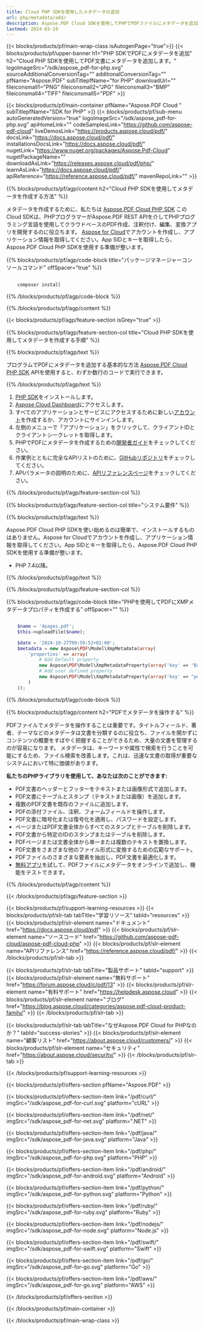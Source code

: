 ```yaml
---
title: Cloud PHP SDKを使用したメタデータの追加
url: php/metadata/add/
description: Aspose.PDF Cloud SDKを使用してPHPでPDFファイルにメタデータを追加します。文書にタグを付けて、インデックス作成や検索を向上させます。
lastmod: 2024-03-19
---
```


{{< blocks/products/pf/main-wrap-class isAutogenPage="true">}}
{{< blocks/products/pf/upper-banner h1="PHP SDKでPDFにメタデータを追加" h2="Cloud PHP SDKを使用してPDF文書にメタデータを追加します。" logoImageSrc="/sdk/aspose_pdf-for-php.svg" sourceAdditionalConversionTag="" additionalConversionTag="" pfName="Aspose.PDF" subTitlepfName="for PHP" downloadUrl="" fileiconsmall1="PNG" fileiconsmall2="JPG" fileiconsmall3="BMP" fileiconsmall4="TIFF" fileiconsmall5="PDF" >}}

{{< blocks/products/pf/main-container pfName="Aspose.PDF Cloud " subTitlepfName="SDK for PHP" >}}
{{< blocks/products/pf/sub-menu autoGeneratedVersion="true" logoImageSrc="/sdk/aspose_pdf-for-php.svg" apiHomeLink="" codeSamplesLink="https://github.com/aspose-pdf-cloud" liveDemosLink="https://products.aspose.cloud/pdf/" docsLink="https://docs.aspose.cloud/pdf/" installationsDocsLink="https://docs.aspose.cloud/pdf/" nugetLink="https://www.nuget.org/packages/Aspose.Pdf-Cloud" nugetPackageName="" downloadAsLink="https://releases.aspose.cloud/pdf/php/" learnAsLink="https://docs.aspose.cloud/pdf/" apiReference="https://reference.aspose.cloud/pdf/" mavenRepoLink="" >}}

{{% blocks/products/pf/agp/content h2="Cloud PHP SDKを使用してメタデータを作成する方法" %}}

メタデータを作成するために、私たちは
[Aspose.PDF Cloud PHP SDK](https://products.aspose.cloud/pdf/php/)
このCloud SDKは、PHPプログラマーがAspose.PDF REST APIを介してPHPプログラミング言語を使用してクラウドベースのPDF作成、注釈付け、編集、変換アプリを開発するのに役立ちます。 [Aspose for Cloud](https://dashboard.aspose.cloud/#/apps)でアカウントを作成し、アプリケーション情報を取得してください。App SIDとキーを取得したら、Aspose.PDF Cloud PHP SDKを使用する準備が整います。

{{% blocks/products/pf/agp/code-block title="パッケージマネージャーコンソールコマンド" offSpacer="true" %}}

```bash
     
    composer install

```

{{% /blocks/products/pf/agp/code-block %}}

{{% /blocks/products/pf/agp/content %}}

{{< blocks/products/pf/agp/feature-section isGrey="true" >}}

{{% blocks/products/pf/agp/feature-section-col title="Cloud PHP SDKを使用してメタデータを作成する手順" %}}

{{% blocks/products/pf/agp/text %}}

プログラムでPDFにメタデータを追加する基本的な方法
[Aspose.PDF Cloud PHP SDK](https://products.aspose.cloud/pdf/php/)
APIを使用すると、わずか数行のコードで実行できます。

{{% /blocks/products/pf/agp/text %}}

1. [PHP SDK](https://pypi.org/project/asposepdfcloud/)をインストールします。
1. [Aspose Cloud Dashboard](https://dashboard.aspose.cloud/)にアクセスします。
1. すべてのアプリケーションとサービスにアクセスするために新しい[アカウント](https://docs.aspose.cloud/display/storagecloud/Creating+and+Managing+Account)を作成するか、アカウントにサインインします。
1. 左側のメニューで「アプリケーション」をクリックして、クライアントIDとクライアントシークレットを取得します。
1. PHPでPDFにメタデータを作成するための[開発者ガイド](https://docs.aspose.cloud/pdf/developer-guide/)をチェックしてください。
1. 作業例とともに完全なAPIリストのために、[GitHubリポジトリ](https://github.com/aspose-pdf-cloud/aspose-pdf-cloud-php)をチェックしてください。
1. APIパラメータの説明のために、[APIリファレンスページ](https://reference.aspose.cloud/pdf/#/Document)をチェックしてください。

{{% /blocks/products/pf/agp/feature-section-col %}}

{{% blocks/products/pf/agp/feature-section-col title="システム要件" %}}

{{% blocks/products/pf/agp/text %}}

Aspose.PDF Cloud PHP SDKを使い始めるのは簡単で、インストールするものはありません。Aspose for Cloudでアカウントを作成し、アプリケーション情報を取得してください。App SIDとキーを取得したら、Aspose.PDF Cloud PHP SDKを使用する準備が整います。

+ PHP 7.4以降。

{{% /blocks/products/pf/agp/text %}}

{{% /blocks/products/pf/agp/feature-section-col %}}

{{% blocks/products/pf/agp/code-block title="PHPを使用してPDFにXMPメタデータプロパティを作成する" offSpacer="" %}}

```php

    $name = '4pages.pdf';
    $this->uploadFile($name);

    $date = '2024-10-27T09:59:52+02:00';
    $metadata = new Aspose\PDF\Model\XmpMetadata(array(
        'properties' => array(
            # Add Default property
            new Aspose\PDF\Model\XmpMetadataProperty(array('key' => "BaseURL", 'value' => "http://www.somename.com/path")),
            # Add user defined property
            new Aspose\PDF\Model\XmpMetadataProperty(array('key' => "pdf:Prop", 'value' => "PropValue", 'namespace_uri' => "http://ns.adobe.com/pdf/1.3/")),
        )
    ));
```

{{% /blocks/products/pf/agp/code-block %}}

{{% blocks/products/pf/agp/content h2="PDFでメタデータを操作する" %}}

PDFファイルでメタデータを操作することは重要です。タイトルフィールド、著者、テーマなどのメタデータは文書を分類するのに役立ち、ファイルを開かずにコンテンツの概要をすばやく把握することができるため、大量の文書を管理するのが容易になります。
メタデータは、キーワードや属性で検索を行うことを可能にするため、ファイル検索を改善します。これは、迅速な文書の取得が重要なシステムにおいて特に価値があります。

**私たちのPHPライブラリを使用して、あなたは次のことができます:**

+ PDF文書のヘッダーとフッターをテキストまたは画像形式で追加します。
+ PDF文書にテーブルとスタンプ（テキストまたは画像）を追加します。
+ 複数のPDF文書を既存のファイルに追加します。
+ PDFの添付ファイル、注釈、フォームフィールドを操作します。
+ PDF文書に暗号化または復号化を適用し、パスワードを設定します。
+ ページまたはPDF文書全体からすべてのスタンプとテーブルを削除します。
+ PDF文書から特定のIDのスタンプまたはテーブルを削除します。
+ PDFページまたは文書全体から単一または複数のテキストを置換します。
+ PDF文書をさまざまな他のファイル形式に変換するための広範なサポート。
+ PDFファイルのさまざまな要素を抽出し、PDF文書を最適化します。
+ [無料アプリ](https://products.aspose.app/pdf/metadata)を試して、PDFファイルにメタデータをオンラインで追加し、機能をテストできます。

{{% /blocks/products/pf/agp/content %}}

{{< /blocks/products/pf/agp/feature-section >}}

{{< blocks/products/pf/support-learning-resources >}}
{{< blocks/products/pf/slr-tab tabTitle="学習リソース" tabId="resources" >}}
{{< blocks/products/pf/slr-element name="ドキュメント" href="https://docs.aspose.cloud/pdf" >}}
{{< blocks/products/pf/slr-element name="ソースコード" href="https://github.com/aspose-pdf-cloud/aspose-pdf-cloud-php" >}}
{{< blocks/products/pf/slr-element name="APIリファレンス" href="https://reference.aspose.cloud/pdf/" >}}
{{< /blocks/products/pf/slr-tab >}}

{{< blocks/products/pf/slr-tab tabTitle="製品サポート" tabId="support" >}}
{{< blocks/products/pf/slr-element name="無料サポート" href="https://forum.aspose.cloud/c/pdf/13" >}}
{{< blocks/products/pf/slr-element name="有料サポート" href="https://helpdesk.aspose.cloud" >}}
{{< blocks/products/pf/slr-element name="ブログ" href="https://blog.aspose.cloud/categories/aspose.pdf-cloud-product-family/" >}}
{{< /blocks/products/pf/slr-tab >}}

{{< blocks/products/pf/slr-tab tabTitle="なぜAspose.PDF Cloud for PHPなのか？" tabId="success-stories" >}}
{{< blocks/products/pf/slr-element name="顧客リスト" href="https://about.aspose.cloud/customers/" >}}
{{< blocks/products/pf/slr-element name="セキュリティ" href="https://about.aspose.cloud/security/" >}}
{{< /blocks/products/pf/slr-tab >}}

{{< /blocks/products/pf/support-learning-resources >}}

{{< blocks/products/pf/offers-section pfName="Aspose.PDF" >}}

{{< blocks/products/pf/offers-section-item link="/pdf/curl/" imgSrc="/sdk/aspose_pdf-for-curl.svg" platform="cURL" >}}

{{< blocks/products/pf/offers-section-item link="/pdf/net/" imgSrc="/sdk/aspose_pdf-for-net.svg" platform=".NET" >}}

{{< blocks/products/pf/offers-section-item link="/pdf/java/" imgSrc="/sdk/aspose_pdf-for-java.svg" platform="Java" >}}

{{< blocks/products/pf/offers-section-item link="/pdf/php/" imgSrc="/sdk/aspose_pdf-for-php.svg" platform="PHP" >}}

{{< blocks/products/pf/offers-section-item link="/pdf/android/" imgSrc="/sdk/aspose_pdf-for-android.svg" platform="Android" >}}

{{< blocks/products/pf/offers-section-item link="/pdf/python/" imgSrc="/sdk/aspose_pdf-for-python.svg" platform="Python" >}}

{{< blocks/products/pf/offers-section-item link="/pdf/ruby/" imgSrc="/sdk/aspose_pdf-for-ruby.svg" platform="Ruby" >}}

{{< blocks/products/pf/offers-section-item link="/pdf/nodejs/" imgSrc="/sdk/aspose_pdf-for-node.svg" platform="Node.js" >}}

{{< blocks/products/pf/offers-section-item link="/pdf/swift/" imgSrc="/sdk/aspose_pdf-for-swift.svg" platform="Swift" >}}

{{< blocks/products/pf/offers-section-item link="/pdf/go/" imgSrc="/sdk/aspose_pdf-for-go.svg" platform="Go" >}}

{{< blocks/products/pf/offers-section-item link="/pdf/aws/" imgSrc="/sdk/aspose_pdf-for-go.svg" platform="AWS" >}}

{{< /blocks/products/pf/offers-section >}}

<!-- aboutfile Ends -->

{{< /blocks/products/pf/main-container >}}

{{< /blocks/products/pf/main-wrap-class >}}
